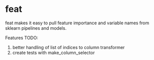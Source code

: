 # feat

feat makes it easy to pull feature importance and variable names
from sklearn pipelines and models.

Features TODO:
1. better handling of list of indices to column transformer
2. create tests with make_column_selector
